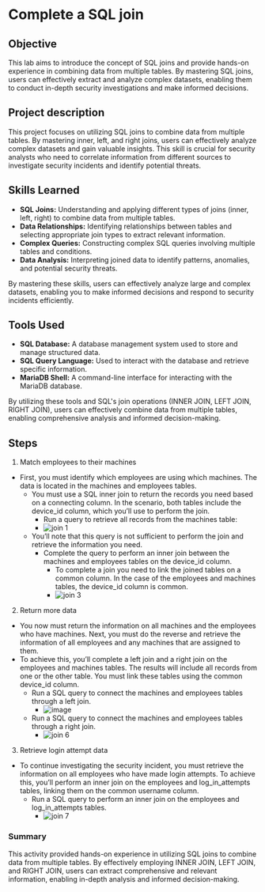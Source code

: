 # Complete a SQL join

## Objective

This lab aims to introduce the concept of SQL joins and provide hands-on experience in combining data from multiple tables. By mastering SQL joins, users can effectively extract and analyze complex datasets, enabling them to conduct in-depth security investigations and make informed decisions.

## Project description

This project focuses on utilizing SQL joins to combine data from multiple tables. By mastering inner, left, and right joins, users can effectively analyze complex datasets and gain valuable insights. This skill is crucial for security analysts who need to correlate information from different sources to investigate security incidents and identify potential threats.

## Skills Learned

* **SQL Joins:** Understanding and applying different types of joins (inner, left, right) to combine data from multiple tables.
* **Data Relationships:** Identifying relationships between tables and selecting appropriate join types to extract relevant information.
* **Complex Queries:** Constructing complex SQL queries involving multiple tables and conditions.
* **Data Analysis:** Interpreting joined data to identify patterns, anomalies, and potential security threats.

By mastering these skills, users can effectively analyze large and complex datasets, enabling you to make informed decisions and respond to security incidents efficiently.

## Tools Used

* **SQL Database:** A database management system used to store and manage structured data.
* **SQL Query Language:** Used to interact with the database and retrieve specific information.
* **MariaDB Shell:** A command-line interface for interacting with the MariaDB database.

By utilizing these tools and SQL's join operations (INNER JOIN, LEFT JOIN, RIGHT JOIN), users can effectively combine data from multiple tables, enabling comprehensive analysis and informed decision-making.

## Steps
1. Match employees to their machines
* First, you must identify which employees are using which machines. The data is located in the machines and employees tables.
  * You must use a SQL inner join to return the records you need based on a connecting column. In the scenario, both tables include the device_id column, which you’ll use to perform the join.
    * Run a query to retrieve all records from the machines table:
    * ![join 1](https://github.com/user-attachments/assets/df9e4193-dbea-4c7f-b689-f53a451389fa)
  * You’ll note that this query is not sufficient to perform the join and retrieve the information you need.
    * Complete the query to perform an inner join between the machines and employees tables on the device_id column.
      *  To complete a join you need to link the joined tables on a common column. In the case of the employees and machines tables, the device_id column is common.
      *  ![join 3](https://github.com/user-attachments/assets/a4ad1b59-78d7-4a43-b6bd-eccb2a2189fe)
      
2. Return more data
* You now must return the information on all machines and the employees who have machines. Next, you must do the reverse and retrieve the information of all employees and any machines that are assigned to them.
* To achieve this, you’ll complete a left join and a right join on the employees and machines tables. The results will include all records from one or the other table. You must link these tables using the common device_id column.
  * Run a SQL query to connect the machines and employees tables through a left join.
    * ![image](https://github.com/user-attachments/assets/35597bfd-34a8-4e2d-9570-81af5ec6ace2)
  * Run a SQL query to connect the machines and employees tables through a right join.
    * ![join 6](https://github.com/user-attachments/assets/caa3eacd-369e-4ccb-9b52-3f8404c104ef)

3. Retrieve login attempt data
* To continue investigating the security incident, you must retrieve the information on all employees who have made login attempts. To achieve this, you’ll perform an inner join on the employees and log_in_attempts tables, linking them on the common username column.
  * Run a SQL query to perform an inner join on the employees and log_in_attempts tables.
    * ![join 7](https://github.com/user-attachments/assets/94ca22cd-fe5a-496e-95bd-96c83807f2bf)

### Summary

This activity provided hands-on experience in utilizing SQL joins to combine data from multiple tables. By effectively employing INNER JOIN, LEFT JOIN, and RIGHT JOIN, users can extract comprehensive and relevant information, enabling in-depth analysis and informed decision-making.
